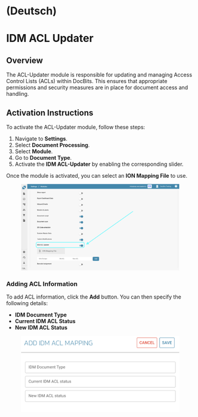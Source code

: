 
# (Deutsch)

# IDM ACL Updater

## Overview

The ACL-Updater module is responsible for updating and managing Access Control Lists (ACLs) within DocBits. This ensures that appropriate permissions and security measures are in place for document access and handling.

## Activation Instructions

To activate the ACL-Updater module, follow these steps:

1. Navigate to **Settings**.
2. Select **Document Processing**.
3. Select **Module**.
4. Go to **Document Type**.
5. Activate the **IDM ACL-Updater** by enabling the corresponding slider.

Once the module is activated, you can select an **ION Mapping File** to use.

<figure><img src="../../../../.gitbook/assets/IDM-ACL-UPDATER1.png" alt=""><figcaption></figcaption></figure>

### Adding ACL Information

To add ACL information, click the **Add** button. You can then specify the following details:

* **IDM Document Type**
* **Current IDM ACL Status**
* **New IDM ACL Status**

<figure><img src="../../../../.gitbook/assets/IDM-ACL-UPDATER2.png" alt="" width="563"><figcaption></figcaption></figure>

